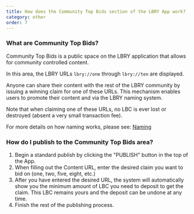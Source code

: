 ```yaml
---
title: How does the Community Top Bids section of the LBRY App work?
category: other
order: 7
---
```


### What are Community Top Bids?

Community Top Bids is a public space on the LBRY application that allows for community controlled content. 

In this area, the LBRY URLs `lbry://one` through `lbry://ten` are displayed. 

Anyone can share their content with the rest of the LBRY community by issuing a winning claim for one of these URLs. This mechanism enables users to promote their content and via the LBRY naming system. 

Note that when claiming one of these URLs, no LBC is ever lost or destroyed (absent a very small transaction fee).

For more details on how naming works, please see: [Naming](https://lbry.io/faq/naming)

### How do I publish to the Community Top Bids area?

1. Begin a standard publish by clicking the "PUBLISH" button in the top of the App.
2. When filling out the Content URL, enter the desired claim you want to bid on (one, two, five, eight, etc.)
3. After you have entered the desired URL, the system will automatically show you the minimum amount of LBC you need to deposit to get the claim. This LBC remains yours and the deposit can be undone at any time.
4. Finish the rest of the publishing process.
